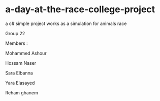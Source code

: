 # a-day-at-the-race-college-project
 a c# simple project works as a simulation for  animals race 
 
 Group 22 
 
 Members :

 Mohammed Ashour 
 
 Hossam Naser
 
 Sara Elbanna
 
 Yara Elasayed
 
 Reham ghanem 
 
